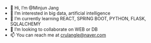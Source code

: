 - 👋 Hi, I’m @Minjun Jang
- 👀 I’m interested in big data, artificial intelligence
- 🌱 I’m currently learning REACT, SPRING BOOT, PYTHON, FLASK, SQLALCHEMY
- 💞️ I’m looking to collaborate on WEB or DB
- 📫 You can reach me at crulangle@naver.com

<!---
financej/financej is a ✨ special ✨ repository because its `README.md` (this file) appears on your GitHub profile.
You can click the Preview link to take a look at your changes.
--->
